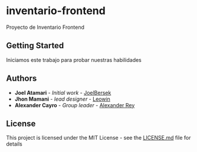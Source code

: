 # inventario-frontend
Proyecto de Inventario Frontend

## Getting Started
Iniciamos este trabajo para probar nuestras habilidades
## Authors

* **Joel Atamari** - *Initial work* - [JoelBersek](https://github.com/joelBerseker)
* **Jhon Mamani** - *lead designer* - [Leowin](https://github.com/leowi)
* **Alexander Cayro** - *Group leader* - [Alexander Rey](https://github.com/reyalexander)
## License

This project is licensed under the MIT License - see the [LICENSE.md](LICENSE) file for details
